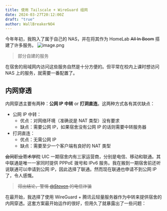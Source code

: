```yaml
---
title: 使用 Tailscale + WireGuard 组网
date: 2024-03-27T20:12:00Z
draft: "true"
author: WallBreakerNO4
---
```

今年年初，我购入了属于自己的 NAS，并在将其作为 HomeLab ~~All In Boom~~ 搭建了许多服务。
![image.png](https://image.wall-breaker-no4.xyz/imgs/202403222130140.png#center)
>部分自建的服务

在宿舍的局域网内访问这些服务自然是十分方便的。但平常在校内上课时想访问 NAS 上的服务，就需要一番配置了。

## 内网穿透

内网穿透主要有两种：**公网 IP 中转** or **打洞直连**。这两种方式各有其优缺点：
- 公网 IP 中转：
	- 优点：对网络环境（准确说是 NAT 类型）没有要求
	- 缺点：需要公网 IP，如果宿舍没有公网 IP 的话则需要中转服务器
- 打洞直连：
	- 优点：无需公网 IP
	- 缺点：需要至少一个客户端有良好的 NAT 类型

~~会同职业寄术学院~~ UIC 一期宿舍内有三家运营商，分别是电信、移动和联通。其中联通是唯一一家同时提供 PPPoE 拨号和 IPv6 服务。我在搬到一期宿舍前还听说联通可以申请到公网 IP，因此选择了联通。然而现在联通也申请不到公网 IP 了，令人感慨。
> ~~得出结论，警惕 [@Steven](https://blog.steven53.top/) 的电信诈骗~~

在最开始，我选择了使用 WireGuard + 腾讯云轻量服务器作为中转来提供宿舍的内网穿透。这套方案最开始运作的很好，但用久了就暴露出了一些问题：